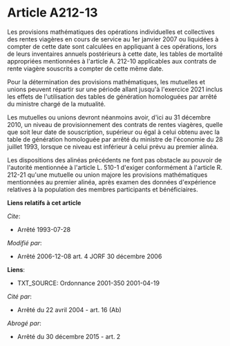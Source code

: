 # Article A212-13

Les provisions mathématiques des opérations individuelles et collectives des rentes viagères en cours de service au 1er
janvier 2007 ou liquidées à compter de cette date sont calculées en appliquant à ces opérations, lors de leurs inventaires
annuels postérieurs à cette date, les tables de mortalité appropriées mentionnées à l'article A. 212-10 applicables aux
contrats de rente viagère souscrits a compter de cette même date.

Pour la détermination des provisions mathématiques, les mutuelles et unions peuvent répartir sur une période allant jusqu'à
l'exercice 2021 inclus les effets de l'utilisation des tables de génération homologuées par arrêté du ministre chargé de la
mutualité.

Les mutuelles ou unions devront néanmoins avoir, d'ici au 31 décembre 2010, un niveau de provisionnement des contrats de
rentes viagères, quelle que soit leur date de souscription, supérieur ou égal à celui obtenu avec la table de génération
homologuée par arrêté du ministre de l'économie du 28 juillet 1993, lorsque ce niveau est inférieur à celui prévu au premier
alinéa.

Les dispositions des alinéas précédents ne font pas obstacle au pouvoir de l'autorité mentionnée à l'article L. 510-1
d'exiger conformément à l'article R. 212-21 qu'une mutuelle ou union majore les provisions mathématiques mentionnées au
premier alinéa, après examen des données d'expérience relatives à la population des membres participants et bénéficiaires.

**Liens relatifs à cet article**

_Cite_:

  - Arrêté 1993-07-28

_Modifié par_:

  - Arrêté 2006-12-08 art. 4 JORF 30 décembre 2006

**Liens**:

  - TXT_SOURCE: Ordonnance 2001-350 2001-04-19

_Cité par_:

  - Arrêté du 22 avril 2004 - art. 16 (Ab)

_Abrogé par_:

  - Arrêté du 30 décembre 2015 - art. 2
